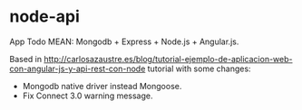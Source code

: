 node-api
========

App Todo MEAN: Mongodb + Express + Node.js + Angular.js.

Based in http://carlosazaustre.es/blog/tutorial-ejemplo-de-aplicacion-web-con-angular-js-y-api-rest-con-node tutorial with some changes:

* Mongodb native driver instead Mongoose.
* Fix Connect 3.0 warning message.

